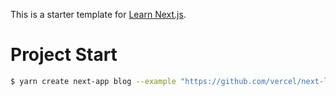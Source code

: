 This is a starter template for [Learn Next.js](https://nextjs.org/learn).

# Project Start

```bash
$ yarn create next-app blog --example "https://github.com/vercel/next-learn/tree/master/basics/learn-starter"
```